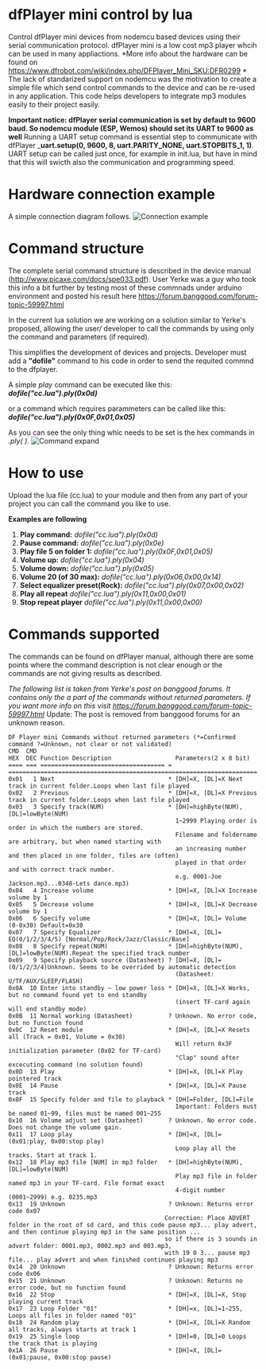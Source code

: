 dfPlayer mini control by lua 
===================================
Control dfPlayer mini devices from nodemcu based devices using their serial communication protocol.
dfPlayer mini is a low cost mp3 player whcih can be used in many appliactions. *More info about the hardware can be found on https://www.dfrobot.com/wiki/index.php/DFPlayer_Mini_SKU:DFR0299 *
The lack of standarized support on nodemcu was the motivation to create a simple file which send control commands to the device and can be re-used in any application.
This code helps developers to integrate mp3 modules easily to their project easily.

**Important notice: dfPlayer serial communication is set by default to 9600 baud. So nodemcu module (ESP, Wemos) should set its UART to 9600 as well**
Running a UART setup command is essential step to communicate with dfPlayer _**uart.setup(0, 9600, 8, uart.PARITY_NONE, uart.STOPBITS_1, 1)**.
UART setup can be called just once, for example in init.lua, but have in mind that this will swicth also the communication and programming speed. 

Hardware connection example
===================================
A simple connection diagram follows.
![Connection example](https://github.com/limbo666/dfPlayer/blob/master/Images/Connection.png)

Command structure
===================================
The complete serial command structure is described in the device manual (http://www.picaxe.com/docs/spe033.pdf). User Yerke was a guy who took this info a bit further by testing most of these commnads under arduino environment and posted his result here https://forum.banggood.com/forum-topic-59997.html

In the current lua solution we are working on a solution similar to Yerke's proposed, allowing the user/ developer to call the commands by using only the command and parameters (if required).

This simplifies the development of devices and projects. Developer must add a **"dofile"** command to his code in order to send the requited commnd to the dfplayer.

A simple _play_ command can be executed like this: _**dofile("cc.lua").ply(0x0d)**_ 

or a command which requires parammeters can be called like this: _**dofile("cc.lua").ply(0x0F,0x01,0x05)**_

As you can see the only thing whic needs to be set is the hex commands in _.ply( )_.
![Command expand](https://github.com/limbo666/dfPlayer/blob/master/Images/Command.png)


How to use
===================================
Upload the lua file (cc.lua) to your module and then from any part of your project you can call the command you like to use.

**Examples are following**  
1. **Play command:**		 				_dofile("cc.lua").ply(0x0d)_
2. **Pause command:**			 			_dofile("cc.lua").ply(0x0e)_
3. **Play file 5 on folder 1:**			_dofile("cc.lua").ply(0x0F,0x01,0x05)_
4. **Volume up:** 							_dofile("cc.lua").ply(0x04)_
5. **Volume down:** 						_dofile("cc.lua").ply(0x05)_
6. **Volume 20 (of 30 max):** 				_dofile("cc.lua").ply(0x06,0x00,0x14)_
7. **Select equalizer preset(Rock):**		_dofile("cc.lua").ply(0x07,0x00,0x02)_
8. **Play all repeat** 					_dofile("cc.lua").ply(0x11,0x00,0x01)_
9. **Stop repeat player**					_dofile("cc.lua").ply(0x11,0x00,0x00)_

Commands supported
===================================
The commands can be found on dfPlayer manual, although there are some points where the command description is not clear enough or the commands are not giving results as described.

*The following list is taken from Yerke's post on banggood forums. It contains only the a part of the commands without returned parameters. If you want more info on this visit https://forum.banggood.com/forum-topic-59997.html*
Update: The post is removed from banggood forums for an unknown reason. 

~~~~~~~~~~~~~~~~~~~~~~~~~~~~~~~~~~~~~~~~~~~~~~~~~~~
DF Player mini Commands without returned parameters (*=Confirmed command ?=Unknown, not clear or not validated)
CMD  CMD
HEX  DEC Function Description                  Parameters(2 x 8 bit)
==== === =================================== = ======================================================================
0x01   1 Next                                * [DH]=X, [DL]=X Next track in current folder.Loops when last file played
0x02   2 Previous                            * [DH]=X, [DL]=X Previous track in current folder.Loops when last file played
0x03   3 Specify track(NUM)                  * [DH]=highByte(NUM), [DL]=lowByte(NUM)
                                               1~2999 Playing order is order in which the numbers are stored.
                                               Filename and foldername are arbitrary, but when named starting with
                                               an increasing number and then placed in one folder, files are (often) 
                                               played in that order and with correct track number.
                                               e.g. 0001-Joe Jackson.mp3...0348-Lets dance.mp3)
0x04   4 Increase volume                     * [DH]=X, [DL]=X Increase volume by 1
0x05   5 Decrease volume                     * [DH]=X, [DL]=X Decrease volume by 1
0x06   6 Specify volume                      * [DH]=X, [DL]= Volume (0-0x30) Default=0x30
0x07   7 Specify Equalizer                   * [DH]=X, [DL]= EQ(0/1/2/3/4/5) [Normal/Pop/Rock/Jazz/Classic/Base]
0x08   8 Specify repeat(NUM)                 * [DH]=highByte(NUM), [DL]=lowByte(NUM).Repeat the specified track number
0x09   9 Specify playback source (Datasheet) ? [DH]=X, [DL]= (0/1/2/3/4)Unknown. Seems to be overrided by automatic detection
                                               (Datasheet: U/TF/AUX/SLEEP/FLASH)
0x0A  10 Enter into standby – low power loss * [DH]=X, [DL]=X Works, but no command found yet to end standby
                                               (insert TF-card again will end standby mode)
0x0B  11 Normal working (Datasheet)          ? Unknown. No error code, but no function found 
0x0C  12 Reset module                        * [DH]=X, [DL]=X Resets all (Track = 0x01, Volume = 0x30)
                                               Will return 0x3F initialization parameter (0x02 for TF-card)
                                               "Clap" sound after excecuting command (no solution found) 
0x0D  13 Play                                * [DH]=X, [DL]=X Play pointered track
0x0E  14 Pause                               * [DH]=X, [DL]=X Pause track
0x0F  15 Specify folder and file to playback * [DH]=Folder, [DL]=File
                                               Important: Folders must be named 01~99, files must be named 001~255 
0x10  16 Volume adjust set (Datasheet)       ? Unknown. No error code. Does not change the volume gain.
0x11  17 Loop play                           * [DH]=X, [DL]=(0x01:play, 0x00:stop play)
                                               Loop play all the tracks. Start at track 1.
0x12  18 Play mp3 file [NUM] in mp3 folder   * [DH]=highByte(NUM), [DL]=lowByte(NUM)
                                               Play mp3 file in folder named mp3 in your TF-card. File format exact
                                               4-digit number (0001~2999) e.g. 0235.mp3
0x13  19 Unknown                             ? Unknown: Returns error code 0x07 
											Correction: Place ADVERT folder in the root of sd card, and this code pause mp3... play advert, and then continue playing mp3 in the same position ... 
											so if there is 3 sounds in advert folder: 0001.mp3, 0002.mp3 and 003.mp3, 
											with 19 0 3... pause mp3 file... play advert and when finished continues playing mp3
0x14  20 Unknown                             ? Unknown: Returns error code 0x06
0x15  21 Unknown                             ? Unknown: Returns no error code, but no function found                                              
0x16  22 Stop                                * [DH]=X, [DL]=X, Stop playing current track
0x17  23 Loop Folder "01"                    * [DH]=x, [DL]=1~255, Loops all files in folder named "01"
0x18  24 Random play                         * [DH]=X, [DL]=X Random all tracks, always starts at track 1
0x19  25 Single loop                         * [DH]=0, [DL]=0 Loops the track that is playing
0x1A  26 Pause                               * [DH]=X, [DL]=(0x01:pause, 0x00:stop pause)




